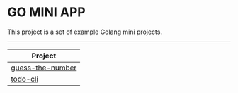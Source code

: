 # GO MINI APP

This project is a set of example Golang mini projects.

<hr />

| Project           |
|-------------------|
| [guess-the-number](guess-the-number)  |
| [todo-cli](todo-cli)  |
